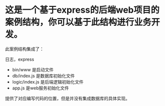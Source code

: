 # 这是一个基于express的后端web项目的案例结构，你可以基于此结构进行业务开发。

此案例结构集成了：

日志，express


- bin/www 是启动文件
- db/index.js 是数据库初始化文件
- logic/index.js 是后端逻辑初始化文件
- app.js 是web服务初始化文件


提供了对应编写代码的位置，但是并没有集成数据库的具体实现。
